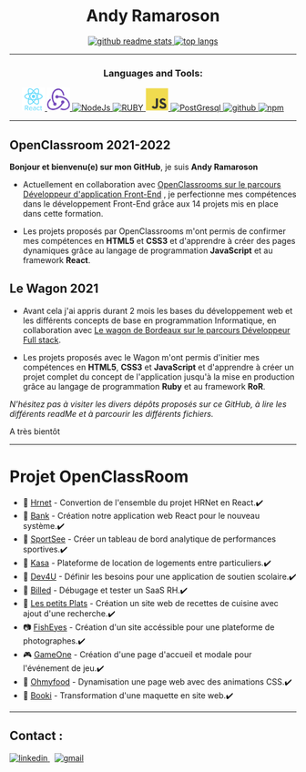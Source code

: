 <h1 align="middle">Andy Ramaroson</h1>
<p align="middle">
   <a href="https://github.com/AndyRama?tab=repositories">
	<img src="https://github-readme-stats.vercel.app/api?username=AndyRama&theme=vue&count_private=true&show_icons=true&hide=issues" alt="github readme stats" height="130"/>
   </a>
   <a href="https://github.com/AndyRama?tab=repositories">
	<img src="https://github-readme-stats.anuraghazra1.vercel.app/api/top-langs/?username=AndyRama&theme=vue&layout=compact" alt="top langs" height="130"/>
   </a>
</p>

---

<h3 align="middle">Languages and Tools:</h3>
<p align="center">
 <a href="https://reactjs.org/" target="_blank" rel="noreferrer"> 
   <img src="https://raw.githubusercontent.com/devicons/devicon/master/icons/react/react-original-wordmark.svg" alt="react" width="40" height="40"/> 
 </a> 
 <a href="https://redux.js.org" target="_blank" rel="noreferrer"> 
   <img src="https://raw.githubusercontent.com/devicons/devicon/master/icons/redux/redux-original.svg" alt="redux" width="40" height="40"/> 
 </a> 
 <a href="https://github.com" target="_blank" rel="noreferrer">  
   <img src="https://cdn.jsdelivr.net/gh/devicons/devicon/icons/nodejs/nodejs-original.svg" alt="NodeJs" width="40" height="40"/> 
 </a>  
 <a href="https://rubyonrails.org/" target="_blank" rel="noreferrer"> 
   <img src="https://www.vectorlogo.zone/logos/ruby-lang/ruby-lang-icon.svg" alt="RUBY" width="37" height="37" /> 
 </a>
 <a href="https://developer.mozilla.org/en-US/docs/Web/JavaScript" target="_blank" rel="noreferrer"> 
   <img src="https://raw.githubusercontent.com/devicons/devicon/master/icons/javascript/javascript-original.svg" alt="javascript" width="40" height="40"/> 
 </a> 
 <a href="https://www.postgresql.org" target="_blank" rel="noreferrer"> 
   <img src="https://www.vectorlogo.zone/logos/postgresql/postgresql-icon.svg" alt="PostGresql" width="40" height="40"/> 
 </a>
 <a href="https://git-scm.com/" target="_blank" rel="noreferrer"> 
   <img src="https://cdn.jsdelivr.net/gh/devicons/devicon/icons/github/github-original.svg" alt="github" width="40" height="40"/> 
 </a> 
 <a href="https://www.npmjs.com/" target="_blank" rel="noreferrer"> 
   <img src="https://www.vectorlogo.zone/logos/npmjs/npmjs-ar21.svg" alt="npm" width="40" height="40"/> 
 </a>
</p>

** **
## OpenClassroom 2021-2022

<p><strong>Bonjour et bienvenu(e) sur mon GitHub</strong>, je suis <strong>Andy Ramaroson</strong></p>

  * Actuellement en collaboration avec [OpenClassrooms sur le parcours Développeur d'application Front-End](https://openclassrooms.com/fr/paths/516-developpeur-dapplication-javascript-react) , je perfectionne mes compétences dans le développement Front-End grâce aux 14 projets mis en place dans cette formation.
  
  * Les projets proposés par OpenClassrooms m'ont permis de confirmer mes compétences en **HTML5** et **CSS3** et d'apprendre à créer des pages dynamiques grâce au langage de programmation **JavaScript** et au framework **React**.
       
## Le Wagon 2021  
  * Avant cela j'ai appris durant 2 mois les bases du développement web et les différents concepts de base en programmation Informatique, en collaboration avec [Le wagon de Bordeaux sur le parcours Développeur Full stack](https://www.lewagon.com/bordeaux). 
  
  * Les projets proposés avec le Wagon m'ont permis d'initier mes compétences en **HTML5**, **CSS3** et  **JavaScript** et d'apprendre à créer un projet complet du concept de l'application  jusqu'à la mise en production grâce au langage de programmation **Ruby** et au framework **RoR**.
     
  *N'hésitez pas à visiter les divers dépôts proposés sur ce GitHub, à lire les différents readMe et à parcourir les différents fichiers.*
 
 A très bientôt 
    
** **

# Projet OpenClassRoom 
- 🏪 [Hrnet](https://github.com/AndyRama/AndyRamaroson_14_25112021) - Convertion de l'ensemble du projet HRNet en React.✔️ 
- 🏦 [Bank](https://github.com/AndyRama/AndyRamaroson_13_25112021) - Création notre application web React pour le nouveau système.✔️
- 💪 [SportSee](https://github.com/AndyRama/AndyRamaroson_12_25112021) - Créer un tableau de bord analytique de performances sportives.✔️
- 🏪 [Kasa](https://github.com/AndyRama/AndyRamaroson_11_25112021) - Plateforme de location de logements entre particuliers.✔️
- 💼 [Dev4U]() - Définir les besoins pour une application de soutien scolaire.✔️
- 🎫 [Billed](https://github.com/AndyRama/AndyRamaroson_9_25112021) - Débugage et tester un SaaS RH.✔️
- 🥭 [Les petits Plats](https://github.com/AndyRama/AndyRamaroson_7_25112021) - Création un site web de recettes de cuisine avec ajout d'une recherche.✔️
- 📷 [FishEyes](https://github.com/AndyRama/AndyRamaroson_6_25112021) - Création d'un site accéssible pour une plateforme de photographes.✔️
- 🎮 [GameOne](https://github.com/AndyRama/AndyRamaroson_4_25112021) - Création d'une page d'accueil et modale pour l'événement de jeu.✔️
- 🍒 [Ohmyfood](https://github.com/AndyRama/AndyRamaroson_3_25112021) - Dynamisation une page web avec des animations CSS.✔️
- 🏨 [Booki](https://github.com/AndyRama/AndyRamaroson_2_25112021) - Transformation d'une maquette en site web.✔️
---  

 ## Contact :
 <p>
 	<a href="https://www.linkedin.com/in/andy-ramaroson" target="_blank" rel="noreferrer noopener"> 
  		<img src="https://www.vectorlogo.zone/logos/linkedin/linkedin-icon.svg" alt="linkedin" width="30" height="30"/> 
 	</a>
	&nbsp;
 	<a href="mailto:andyramaroson@gmail.com" target="_blank" rel="noreferrer noopener"> 
  		<img src="https://www.vectorlogo.zone/logos/gmail/gmail-icon.svg" alt="gmail" width="30" height="30"/> 
	</a>
</p>
